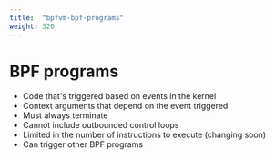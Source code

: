 ```yaml
---
title:  "bpfvm-bpf-programs"
weight: 320
---
```


# BPF programs

- Code that's triggered based on events in the kernel
- Context arguments that depend on the event triggered
- Must always terminate
- Cannot include outbounded control loops
- Limited in the number of instructions to execute (changing soon)
- Can trigger other BPF programs
